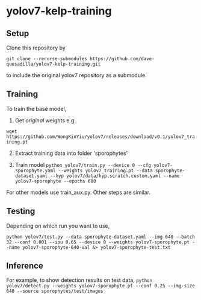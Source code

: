 # yolov7-kelp-training

## Setup 

Clone this repository by

``git clone --recurse-submodules https://github.com/dave-quesadilla/yolov7-kelp-training.git``

to include the original yolov7 repository as a submodule. 

## Training 
To train the base model,

1. Get *original* weights e.g. 

``wget https://github.com/WongKinYiu/yolov7/releases/download/v0.1/yolov7_training.pt ``

2. Extract training data into folder 'sporophytes'

3. Train model 
``python yolov7/train.py --device 0 --cfg yolov7-sporophyte.yaml --weights yolov7_training.pt --data sporophyte-dataset.yaml --hyp yolov7/data/hyp.scratch.custom.yaml --name yolov7-sporophyte --epochs 600``

For other models use train_aux.py. Other steps are similar. 

## Testing
Depending on which run you want to use,

``python yolov7/test.py --data sporophyte-dataset.yaml --img 640 --batch 32 --conf 0.001 --iou 0.65 --device 0 --weights yolov7-sporophyte.pt --name yolov7-sporophyte-640-val &> yolov7-sporophyte-test.txt``

## Inference
For example, to show detection results on test data,
``python yolov7/detect.py --weights yolov7-sporophyte.pt --conf 0.25 --img-size 640 --source sporophytes/test/images``
